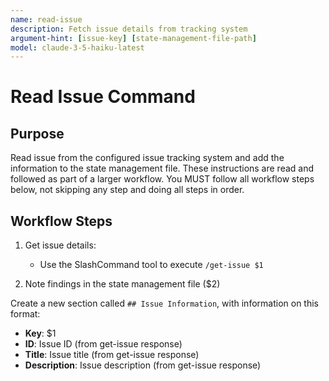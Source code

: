 ```yaml
---
name: read-issue
description: Fetch issue details from tracking system
argument-hint: [issue-key] [state-management-file-path]
model: claude-3-5-haiku-latest
---
```


# Read Issue Command

## Purpose

Read issue from the configured issue tracking system and add the information to the state management file.
These instructions are read and followed as part of a larger workflow.
You MUST follow all workflow steps below, not skipping any step and doing all steps in order.

## Workflow Steps

1. Get issue details:
   - Use the SlashCommand tool to execute `/get-issue $1`

2. Note findings in the state management file ($2)

Create a new section called `## Issue Information`, with information on this format:
- **Key**: $1
- **ID**: Issue ID (from get-issue response)
- **Title**: Issue title (from get-issue response)
- **Description**: Issue description (from get-issue response)
